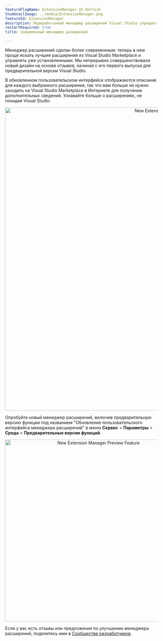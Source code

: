 ```yaml
---
featureFlagName: ExtensionManager.UI.Refresh
thumbnailImage: ../media/ExtensionManager.png
featureId: ExtensionManager
description: Переработанный менеджер расширений Visual Studio упрощает поиск и управление вашими расширениями.
restartRequired: true
title: Современный менеджер расширений

---
```


Менеджер расширений сделан более современным: теперь в нем проще искать лучшие расширения из Visual Studio Marketplace и управлять уже установленными. Мы непрерывно совершенствовали новый дизайн на основе отзывов, начиная с его первого выпуска для предварительной версии Visual Studio. 

В обновленном пользовательском интерфейсе отображаются описания для каждого выбранного расширения, так что вам больше не нужно заходить на Visual Studio Marketplace в Интернете для получения дополнительных сведений. Узнавайте больше о расширениях, не покидая Visual Studio.

<p align="center">
  <img src="../media/ExtensionManager.png" alt="New Extension Manager" width="1000"/>
</p>

Опробуйте новый менеджер расширений, включив предварительную версию функции под названием "Обновление пользовательского интерфейса менеджера расширений" в меню **Сервис** > **Параметры** > **Среда** > **Предварительные версии функций**.

<p align="center">
  <img src="../media/ExtensionManagerPreviewFeature.png" alt="New Extension Manager Preview Feature" width="600"/>
</p>

Если у вас есть отзывы или предложения по улучшению менеджера расширений, поделитесь ими в [Сообществе разработчиков](https://developercommunity.visualstudio.com/t/Modern-Extension-Manager-for-Visual-Stud/10401804).

